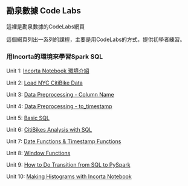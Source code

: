 ## 勘泉數據 Code Labs

這裡是勘泉數據的CodeLabs網頁

這個網頁列出一系列的課程，主要是用CodeLabs的方式，提供初學者練習。


### 用Incorta的環境來學習Spark SQL

Unit 1: [Incorta Notebook 環境介紹](incorta_notebook_introduction/)

Unit 2: [Load NYC CitiBike Data](Load_NYC_CitiBike_Data/)

Unit 3: [Data Preprocessing - Column Name](Data_Preprocessing_Column_Name/)

Unit 4: [Data Preprocessing - to_timestamp](Data_Preprocessing_to_timestamp/)

Unit 5: [Basic SQL](Basic_SQL/)

Unit 6: [CitiBikes Analysis with SQL](CitiBikes_Analysis_with_SQL)

Unit 7: [Date Functions & Timestamp Functions](DateFunctions_TimestampFunctions/)

Unit 8: [Window Functions](Window_Functions/) 

Unit 9: [How to Do Transition from SQL to PySpark](Transition_from_SQL_to_PySpark/)

Unit 10: [Making Histograms with Incorta Notebook](Making_Histograms_with_Incorta_Notebook/)